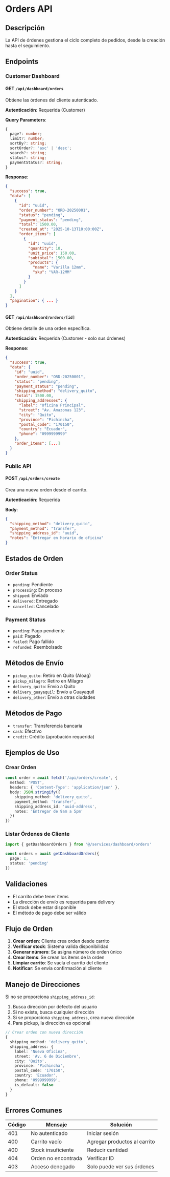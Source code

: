 # Orders API

## Descripción

La API de órdenes gestiona el ciclo completo de pedidos, desde la creación hasta el seguimiento.

## Endpoints

### Customer Dashboard

#### GET `/api/dashboard/orders`

Obtiene las órdenes del cliente autenticado.

**Autenticación**: Requerida (Customer)

**Query Parameters**:
```typescript
{
  page?: number;
  limit?: number;
  sortBy?: string;
  sortOrder?: 'asc' | 'desc';
  search?: string;
  status?: string;
  paymentStatus?: string;
}
```

**Response**:
```json
{
  "success": true,
  "data": [
    {
      "id": "uuid",
      "order_number": "ORD-20250001",
      "status": "pending",
      "payment_status": "pending",
      "total": 1500.00,
      "created_at": "2025-10-13T10:00:00Z",
      "order_items": [
        {
          "id": "uuid",
          "quantity": 10,
          "unit_price": 150.00,
          "subtotal": 1500.00,
          "products": {
            "name": "Varilla 12mm",
            "sku": "VAR-12MM"
          }
        }
      ]
    }
  ],
  "pagination": { ... }
}
```

#### GET `/api/dashboard/orders/[id]`

Obtiene detalle de una orden específica.

**Autenticación**: Requerida (Customer - solo sus órdenes)

**Response**:
```json
{
  "success": true,
  "data": {
    "id": "uuid",
    "order_number": "ORD-20250001",
    "status": "pending",
    "payment_status": "pending",
    "shipping_method": "delivery_quito",
    "total": 1500.00,
    "shipping_addresses": {
      "label": "Oficina Principal",
      "street": "Av. Amazonas 123",
      "city": "Quito",
      "province": "Pichincha",
      "postal_code": "170150",
      "country": "Ecuador",
      "phone": "0999999999"
    },
    "order_items": [...]
  }
}
```

### Public API

#### POST `/api/orders/create`

Crea una nueva orden desde el carrito.

**Autenticación**: Requerida

**Body**:
```json
{
  "shipping_method": "delivery_quito",
  "payment_method": "transfer",
  "shipping_address_id": "uuid",
  "notes": "Entregar en horario de oficina"
}
```

## Estados de Orden

### Order Status
- `pending`: Pendiente
- `processing`: En proceso
- `shipped`: Enviado
- `delivered`: Entregado
- `cancelled`: Cancelado

### Payment Status
- `pending`: Pago pendiente
- `paid`: Pagado
- `failed`: Pago fallido
- `refunded`: Reembolsado

## Métodos de Envío

- `pickup_quito`: Retiro en Quito (Aloag)
- `pickup_milagro`: Retiro en Milagro
- `delivery_quito`: Envío a Quito
- `delivery_guayaquil`: Envío a Guayaquil
- `delivery_other`: Envío a otras ciudades

## Métodos de Pago

- `transfer`: Transferencia bancaria
- `cash`: Efectivo
- `credit`: Crédito (aprobación requerida)

## Ejemplos de Uso

### Crear Orden

```typescript
const order = await fetch('/api/orders/create', {
  method: 'POST',
  headers: { 'Content-Type': 'application/json' },
  body: JSON.stringify({
    shipping_method: 'delivery_quito',
    payment_method: 'transfer',
    shipping_address_id: 'uuid-address',
    notes: 'Entregar de 9am a 5pm'
  })
})
```

### Listar Órdenes de Cliente

```typescript
import { getDashboardOrders } from '@/services/dashboard/orders'

const orders = await getDashboardOrders({
  page: 1,
  status: 'pending'
})
```

## Validaciones

- El carrito debe tener items
- La dirección de envío es requerida para delivery
- El stock debe estar disponible
- El método de pago debe ser válido

## Flujo de Orden

1. **Crear orden**: Cliente crea orden desde carrito
2. **Verificar stock**: Sistema valida disponibilidad
3. **Generar número**: Se asigna número de orden único
4. **Crear items**: Se crean los items de la orden
5. **Limpiar carrito**: Se vacía el carrito del cliente
6. **Notificar**: Se envía confirmación al cliente

## Manejo de Direcciones

Si no se proporciona `shipping_address_id`:

1. Busca dirección por defecto del usuario
2. Si no existe, busca cualquier dirección
3. Si se proporciona `shipping_address`, crea nueva dirección
4. Para pickup, la dirección es opcional

```typescript
// Crear orden con nueva dirección
{
  shipping_method: 'delivery_quito',
  shipping_address: {
    label: 'Nueva Oficina',
    street: 'Av. 6 de Diciembre',
    city: 'Quito',
    province: 'Pichincha',
    postal_code: '170150',
    country: 'Ecuador',
    phone: '0999999999',
    is_default: false
  }
}
```

## Errores Comunes

| Código | Mensaje | Solución |
|--------|---------|----------|
| 401 | No autenticado | Iniciar sesión |
| 400 | Carrito vacío | Agregar productos al carrito |
| 400 | Stock insuficiente | Reducir cantidad |
| 404 | Orden no encontrada | Verificar ID |
| 403 | Acceso denegado | Solo puede ver sus órdenes |

